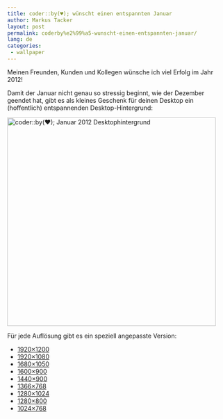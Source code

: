 ```yaml
---
title: coder::by(♥); wünscht einen entspannten Januar
author: Markus Tacker
layout: post
permalink: coderby%e2%99%a5-wunscht-einen-entspannten-januar/
lang: de
categories:
 - wallpaper
---
```

Meinen Freunden, Kunden und Kollegen wünsche ich viel Erfolg im Jahr 2012!

Damit der Januar nicht genau so stressig beginnt, wie der Dezember geendet hat, gibt es als kleines Geschenk für deinen Desktop ein (hoffentlich) entspannenden Desktop-Hintergrund:

[<img src="http://farm8.staticflickr.com/7010/6614302965_2933bee8f0_b.jpg" width="480" alt="coder::by(♥); Januar 2012 Desktophintergrund" />][1]

Für jede Auflösung gibt es ein speziell angepasste Version:

*   <a href="/uploads/2012/01/coderbyheart-wallpaper-2012-01-1920x1200.jpg" alt="coder::by(♥); Januar 2012 Desktophintergrund in 1920x1200">1920&#215;1200</a>
*   <a href="/uploads/2012/01/coderbyheart-wallpaper-2012-01-1920x1080.jpg" alt="coder::by(♥); Januar 2012 Desktophintergrund in 1920x1080">1920&#215;1080</a>
*   <a href="/uploads/2012/01/coderbyheart-wallpaper-2012-01-1680x1050.jpg" alt="coder::by(♥); Januar 2012 Desktophintergrund in 1680x1050">1680&#215;1050</a>
*   <a href="/uploads/2012/01/coderbyheart-wallpaper-2012-01-1600x900.jpg" alt="coder::by(♥); Januar 2012 Desktophintergrund in 1600x900">1600&#215;900</a>
*   <a href="/uploads/2012/01/coderbyheart-wallpaper-2012-01-1440x900.jpg" alt="coder::by(♥); Januar 2012 Desktophintergrund in 1440x900">1440&#215;900</a>
*   <a href="/uploads/2012/01/coderbyheart-wallpaper-2012-01-1366x768.jpg" alt="coder::by(♥); Januar 2012 Desktophintergrund in 1366x768">1366&#215;768</a>
*   <a href="/uploads/2012/01/coderbyheart-wallpaper-2012-01-1280x1024.jpg" alt="coder::by(♥); Januar 2012 Desktophintergrund in 1280x1024">1280&#215;1024</a>
*   <a href="/uploads/2012/01/coderbyheart-wallpaper-2012-01-1280x800.jpg" alt="coder::by(♥); Januar 2012 Desktophintergrund in 1280x800">1280&#215;800</a>
*   <a href="/uploads/2012/01/coderbyheart-wallpaper-2012-01-1024x768.jpg" alt="coder::by(♥); Januar 2012 Desktophintergrund in 1024x768">1024&#215;768</a>

 [1]: http://www.flickr.com/photos/tacker/6614302965
